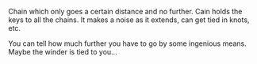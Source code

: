 Chain which only goes a certain distance and no further. Cain holds the keys to all the chains. It makes a noise as it extends, can get tied in knots, etc. 

You can tell how much further you have to go by some ingenious means. Maybe the winder is tied to you...
